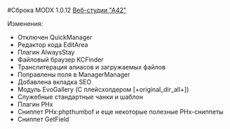 #Сброка MODX 1.0.12 [Веб-студии "А42"](http://a42.ru/site/)

Изменения:

* Отключен QuickManager
* Редактор кода EditArea
* Плагин AlwaysStay
* Файловый браузер KCFinder
* Транслитерация алиасов и загружаемых файлов
* Поправлены поля в ManagerManager
* Добавлена вкладка SEO
* Модуль EvoGallery (С плейсхолдером [+original_dir_all+])
* Служебные стандартные чанки и шаблон
* Плагин PHx
* Сниппет PHx:phpthumbof и еще некоторые полезные PHx-сниппеты
* Сниппет GetField

